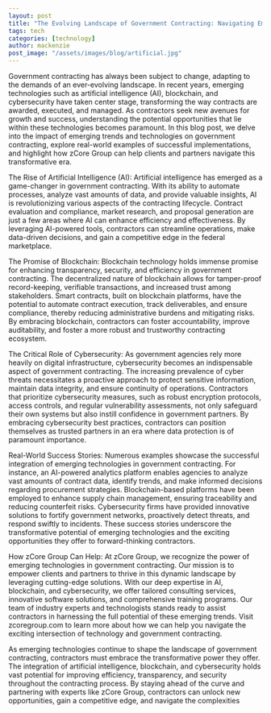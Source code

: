 ```yaml
---
layout: post
title: "The Evolving Landscape of Government Contracting: Navigating Emerging Technologies with zCore Group"
tags: tech
categories: [technology]
author: mackenzie
post_image: "/assets/images/blog/artificial.jpg"
---
```


Government contracting has always been subject to change, adapting to the demands of an ever-evolving landscape. In recent years, emerging technologies such as artificial intelligence (AI), blockchain, and cybersecurity have taken center stage, transforming the way contracts are awarded, executed, and managed. As contractors seek new avenues for growth and success, understanding the potential opportunities that lie within these technologies becomes paramount. In this blog post, we delve into the impact of emerging trends and technologies on government contracting, explore real-world examples of successful implementations, and highlight how zCore Group can help clients and partners navigate this transformative era.

The Rise of Artificial Intelligence (AI):
Artificial intelligence has emerged as a game-changer in government contracting. With its ability to automate processes, analyze vast amounts of data, and provide valuable insights, AI is revolutionizing various aspects of the contracting lifecycle. Contract evaluation and compliance, market research, and proposal generation are just a few areas where AI can enhance efficiency and effectiveness. By leveraging AI-powered tools, contractors can streamline operations, make data-driven decisions, and gain a competitive edge in the federal marketplace.

The Promise of Blockchain:
Blockchain technology holds immense promise for enhancing transparency, security, and efficiency in government contracting. The decentralized nature of blockchain allows for tamper-proof record-keeping, verifiable transactions, and increased trust among stakeholders. Smart contracts, built on blockchain platforms, have the potential to automate contract execution, track deliverables, and ensure compliance, thereby reducing administrative burdens and mitigating risks. By embracing blockchain, contractors can foster accountability, improve auditability, and foster a more robust and trustworthy contracting ecosystem.

The Critical Role of Cybersecurity:
As government agencies rely more heavily on digital infrastructure, cybersecurity becomes an indispensable aspect of government contracting. The increasing prevalence of cyber threats necessitates a proactive approach to protect sensitive information, maintain data integrity, and ensure continuity of operations. Contractors that prioritize cybersecurity measures, such as robust encryption protocols, access controls, and regular vulnerability assessments, not only safeguard their own systems but also instill confidence in government partners. By embracing cybersecurity best practices, contractors can position themselves as trusted partners in an era where data protection is of paramount importance.

Real-World Success Stories:
Numerous examples showcase the successful integration of emerging technologies in government contracting. For instance, an AI-powered analytics platform enables agencies to analyze vast amounts of contract data, identify trends, and make informed decisions regarding procurement strategies. Blockchain-based platforms have been employed to enhance supply chain management, ensuring traceability and reducing counterfeit risks. Cybersecurity firms have provided innovative solutions to fortify government networks, proactively detect threats, and respond swiftly to incidents. These success stories underscore the transformative potential of emerging technologies and the exciting opportunities they offer to forward-thinking contractors.

How zCore Group Can Help:
At zCore Group, we recognize the power of emerging technologies in government contracting. Our mission is to empower clients and partners to thrive in this dynamic landscape by leveraging cutting-edge solutions. With our deep expertise in AI, blockchain, and cybersecurity, we offer tailored consulting services, innovative software solutions, and comprehensive training programs. Our team of industry experts and technologists stands ready to assist contractors in harnessing the full potential of these emerging trends. Visit zcoregroup.com to learn more about how we can help you navigate the exciting intersection of technology and government contracting.

As emerging technologies continue to shape the landscape of government contracting, contractors must embrace the transformative power they offer. The integration of artificial intelligence, blockchain, and cybersecurity holds vast potential for improving efficiency, transparency, and security throughout the contracting process. By staying ahead of the curve and partnering with experts like zCore Group, contractors can unlock new opportunities, gain a competitive edge, and navigate the complexities